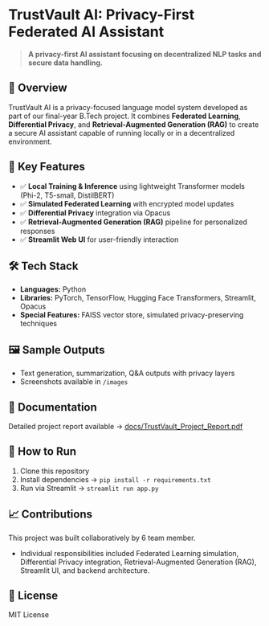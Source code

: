# TrustVault AI: Privacy-First Federated AI Assistant
> **A privacy-first AI assistant focusing on decentralized NLP tasks and secure data handling.**

## 📌 Overview
TrustVault AI is a privacy-focused language model system developed as part of our final-year B.Tech project. It combines **Federated Learning**, **Differential Privacy**, and **Retrieval-Augmented Generation (RAG)** to create a secure AI assistant capable of running locally or in a decentralized environment.

## 🚀 Key Features
- ✅ **Local Training & Inference** using lightweight Transformer models (Phi-2, T5-small, DistilBERT)
- ✅ **Simulated Federated Learning** with encrypted model updates
- ✅ **Differential Privacy** integration via Opacus
- ✅ **Retrieval-Augmented Generation (RAG)** pipeline for personalized responses
- ✅ **Streamlit Web UI** for user-friendly interaction

## 🛠️ Tech Stack
- **Languages:** Python
- **Libraries:** PyTorch, TensorFlow, Hugging Face Transformers, Streamlit, Opacus
- **Special Features:** FAISS vector store, simulated privacy-preserving techniques

## 🖼️ Sample Outputs
- Text generation, summarization, Q&A outputs with privacy layers
- Screenshots available in `/images`

## 📄 Documentation
Detailed project report available → [docs/TrustVault_Project_Report.pdf](./docs/TrustVault_Project_Report.pdf)

## 📝 How to Run
1. Clone this repository
2. Install dependencies → `pip install -r requirements.txt`
3. Run via Streamlit → `streamlit run app.py`

## 📈 Contributions
This project was built collaboratively by 6 team member.
- Individual responsibilities included Federated Learning simulation, Differential Privacy integration, Retrieval-Augmented Generation (RAG), Streamlit UI, and backend architecture.

## 📜 License
MIT License
